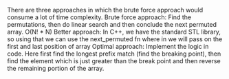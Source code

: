 There are three approaches in which the brute force approach would consume a lot of time complexity.
Brute force approach: Find the permutations, then do linear search and then conclude the next permuted array. O(N! \* N)
Better approach: In C++, we have the standard STL library, so using that we can use the next_permuted fn where in we will pass on the first and last position of array
Optimal approach: Implement the logic in code. Here first find the longest prefix match (find the breaking point), then find the element which is just greater than the break point and then reverse the remaining portion of the array.
